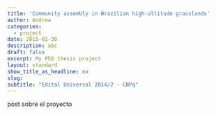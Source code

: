 ```yaml
---
title: 'Community assembly in Brazilian high-altitude grasslands'
author: Andrea
categories:
  - project
date: 2015-01-30
description: abc
draft: false
excerpt: My PhD thesis project
layout: standard
show_title_as_headline: no
slug: 
subtitle: "Edital Universal 2014/2 - CNPq"
---
```


 
post sobre el proyecto
